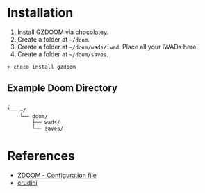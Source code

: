 # Installation
1. Install GZDOOM via [chocolatey](https://community.chocolatey.org/packages/gzdoom).
1. Create a folder at `~/doom`.
1. Create a folder at `~/doom/wads/iwad`. Place all your IWADs here.
1. Create a folder at `~/doom/saves`.

```
> choco install gzdoom
```

## Example Doom Directory
```
.
└── ~/
    └── doom/
        ├── wads/
        └── saves/
```

# References
* [ZDOOM - Configuration file](https://zdoom.org/wiki/Configuration_file)
* [crudini](https://github.com/pixelb/crudini)
